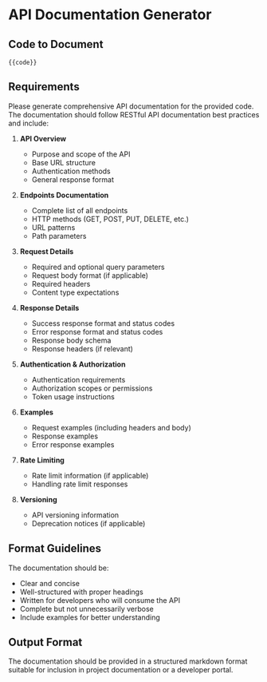 # API Documentation Generator

## Code to Document
```
{{code}}
```

## Requirements
Please generate comprehensive API documentation for the provided code. The documentation should follow RESTful API documentation best practices and include:

1. **API Overview**
   - Purpose and scope of the API
   - Base URL structure
   - Authentication methods
   - General response format

2. **Endpoints Documentation**
   - Complete list of all endpoints
   - HTTP methods (GET, POST, PUT, DELETE, etc.)
   - URL patterns
   - Path parameters

3. **Request Details**
   - Required and optional query parameters
   - Request body format (if applicable)
   - Required headers
   - Content type expectations

4. **Response Details**
   - Success response format and status codes
   - Error response format and status codes
   - Response body schema
   - Response headers (if relevant)

5. **Authentication & Authorization**
   - Authentication requirements
   - Authorization scopes or permissions
   - Token usage instructions

6. **Examples**
   - Request examples (including headers and body)
   - Response examples
   - Error response examples

7. **Rate Limiting**
   - Rate limit information (if applicable)
   - Handling rate limit responses

8. **Versioning**
   - API versioning information
   - Deprecation notices (if applicable)

## Format Guidelines
The documentation should be:
- Clear and concise
- Well-structured with proper headings
- Written for developers who will consume the API
- Complete but not unnecessarily verbose
- Include examples for better understanding

## Output Format
The documentation should be provided in a structured markdown format suitable for inclusion in project documentation or a developer portal.